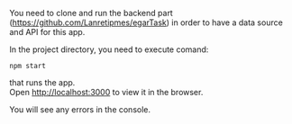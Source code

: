 You need to clone and run the backend part (https://github.com/Lanretipmes/egarTask) in order to have a data source and API for this app.

In the project directory, you need to execute comand:

`npm start`

that runs the app.\
Open [http://localhost:3000](http://localhost:3000) to view it in the browser.

You will see any errors in the console.
